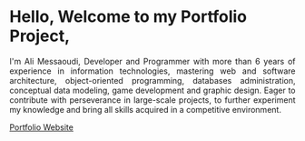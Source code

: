 # Hello, Welcome to my Portfolio Project,
 <p style="text-align: justify;">
  I'm Ali Messaoudi, Developer and Programmer with more than 6 years of experience in information technologies, mastering web and software architecture, object-oriented programming, databases administration, conceptual data modeling, game development and graphic design. Eager to contribute with perseverance in large-scale projects, to further experiment my knowledge and bring all skills acquired in a competitive environment.
 </p>
<a target="_blank" href="https://messdev.github.io/Portfolio/">Portfolio Website</a>

